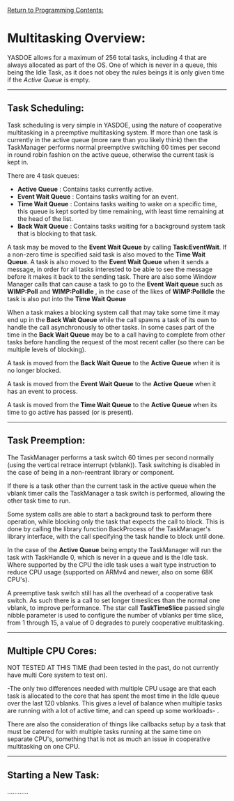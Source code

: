 [Return to Programming Contents:](./Index.md)


# Multitasking Overview:

YASDOE allows for a maximum of 256 total tasks, including 4 that are always allocated as part of the OS.  One of which is never in a queue, this being the Idle Task, as it does not obey the rules beings it is only given time if the *Active Queue* is empty.



---
## Task Scheduling:

Task scheduling is very simple in YASDOE, using the nature of cooperative multitasking in a preemptive multitasking system.  If more than one task is currently in the active queue (more rare than you likely think) then the TaskManager performs normal preemptive switching 60 times per second in round robin fashion on the active queue, otherwise the current task is kept in.

There are 4 task queues:
* **Active Queue** : Contains tasks currently active.
* **Event Wait Queue** : Contains tasks waiting for an event.
* **Time Wait Queue** : Contains tasks waiting to wake on a specific time, this queue is kept sorted by time remaining, with least time remaining at the head of the list.
* **Back Wait Queue** : Contains tasks waiting for a background system task that is blocking to that task.

A task may be moved to the **Event Wait Queue** by calling **Task:EventWait**.  If a non-zero time is specified said task is also moved to the **Time Wait Queue**.  A task is also moved to the **Event Wait Queue** when it sends a message, in order for all tasks interested to be able to see the message before it makes it back to the sending task.  There are also some Window Manager calls that can cause a task to go to the **Event Wait queue** such as **WIMP:Poll** and **WIMP:PollIdle** , in the case of the likes of **WIMP:PollIdle** the task is also put into the **Time Wait Queue**

When a task makes a blocking system call that may take some time it may end up in the **Back Wait Queue** while the call spawns a task of its own to handle the call asynchronously to other tasks.  In some cases part of the time in the **Back Wait Queue** may be to a call having to complete from other tasks before handling the request of the most recent caller (so there can be multiple levels of blocking).

A task is moved from the **Back Wait Queue** to the **Active Queue** when it is no longer blocked.

A task is moved from the **Event Wait Queue** to the **Active Queue** when it has an event to process.

A task is moved from the **Time Wait Queue** to the **Active Queue** when its time to go active has passed (or is present).



---
## Task Preemption:

The TaskManager performs a task switch 60 times per second normally (using the vertical retrace interrupt (vblank)).  Task switching is disabled in the case of being in a non-reentrant library or component.

If there is a task other than the current task in the active queue when the vblank timer calls the TaskManager a task switch is performed, allowing the other task time to run.

Some system calls are able to start a background task to perform there operation, while blocking only the task that expects the call to block.  This is done by calling the library function BackProcess of the TaskManager's library interface, with the call specifying the task handle to block until done.

In the case of the **Active Queue** being empty the TaskManager will run the task with TaskHandle 0, which is never in a queue and is the Idle task.  Where supported by the CPU the idle task uses a wait type instruction to reduce CPU usage (supported on ARMv4 and newer, also on some 68K CPU's).

A preemptive task switch still has all the overhead of a cooperative task switch.  As such there is a call to set longer timeslices than the normal one vblank, to improve performance.  The star call **TaskTimeSlice** passed single nibble parameter is used to configure the number of vblanks per time slice, from 1 through 15, a value of 0 degrades to purely cooperative multitasking.


---

## Multiple CPU Cores:

NOT TESTED AT THIS TIME (had been tested in the past, do not currently have multi Core system to test on).

-The only two differences needed with multiple CPU usage are that each task is allocated to the core that has spent the most time in the Idle queue over the last 120 vblanks. This gives a level of balance when multiple tasks are running with a lot of active time, and can speed up some workloads- .

There are also the consideration of things like callbacks setup by a task that must be catered for with multiple tasks running at the same time on separate CPU's, something that is not as much an issue in cooperative multitasking on one CPU.



---
## Starting a New Task:

............